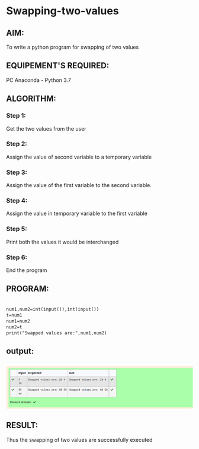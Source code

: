 # Swapping-two-values
## AIM:
To write a python program for swapping of two values
## EQUIPEMENT'S REQUIRED: 
PC
Anaconda - Python 3.7
## ALGORITHM: 
### Step 1:
Get the two values from the user
### Step 2: 
Assign the value of second variable to a temporary variable 
### Step 3: 
Assign the value of the first variable to the second variable.
### Step 4:  
Assign the value in temporary variable to the first variable
### Step 5: 
Print both the values it would be interchanged
### Step 6: 
End the program
## PROGRAM:
```

num1,num2=int(input()),int(input())
t=num1
num1=num2
num2=t
print("Swapped values are:",num1,num2)

```
## output:
![Alt text](./image.png)

## RESULT:
Thus the swapping of two values are successfully executed



